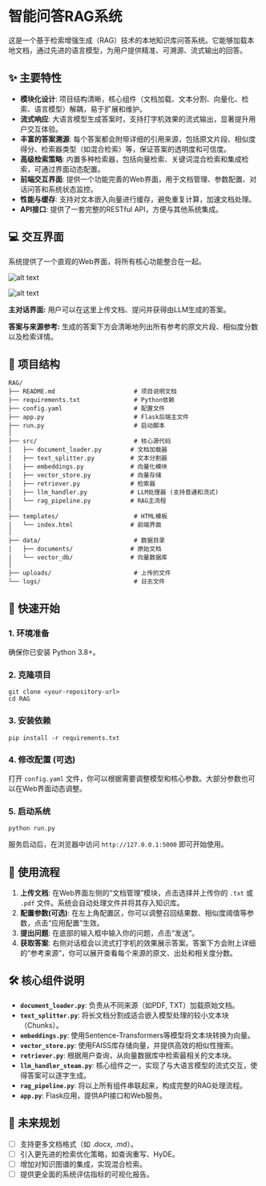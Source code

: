# 智能问答RAG系统

这是一个基于检索增强生成（RAG）技术的本地知识库问答系统。它能够加载本地文档，通过先进的语言模型，为用户提供精准、可溯源、流式输出的回答。

## ✨ 主要特性

- **模块化设计**: 项目结构清晰，核心组件（文档加载、文本分割、向量化、检索、语言模型）解耦，易于扩展和维护。
- **流式响应**: 大语言模型生成答案时，支持打字机效果的流式输出，显著提升用户交互体验。
- **丰富的答案溯源**: 每个答案都会附带详细的引用来源，包括原文片段、相似度得分、检索器类型（如混合检索）等，保证答案的透明度和可信度。
- **高级检索策略**: 内置多种检索器，包括向量检索、关键词混合检索和集成检索，可通过界面动态配置。
- **前端交互界面**: 提供一个功能完善的Web界面，用于文档管理、参数配置、对话问答和系统状态监控。
- **性能与缓存**: 支持对文本嵌入向量进行缓存，避免重复计算，加速文档处理。
- **API接口**: 提供了一套完整的RESTful API，方便与其他系统集成。

## 💻 交互界面

系统提供了一个直观的Web界面，将所有核心功能整合在一起。

![alt text](D:\LLms\Tiny-RAG\assets\1.png)

![alt text](D:\LLms\Tiny-RAG\assets\2.png)

**主对话界面:** 用户可以在这里上传文档、提问并获得由LLM生成的答案。

**答案与来源参考:** 生成的答案下方会清晰地列出所有参考的原文片段、相似度分数以及检索详情。

## 📂 项目结构

```
RAG/
├── README.md                      # 项目说明文档
├── requirements.txt               # Python依赖
├── config.yaml                    # 配置文件
├── app.py                         # Flask后端主文件
├── run.py                         # 启动脚本
│
├── src/                           # 核心源代码
│   ├── document_loader.py        # 文档加载器
│   ├── text_splitter.py          # 文本分割器
│   ├── embeddings.py             # 向量化模块
│   ├── vector_store.py           # 向量存储
│   ├── retriever.py              # 检索器
│   ├── llm_handler.py            # LLM处理器 (支持普通和流式)
│   └── rag_pipeline.py           # RAG主流程
│
├── templates/                     # HTML模板
│   └── index.html                # 前端界面
│
├── data/                          # 数据目录
│   ├── documents/                # 原始文档
│   └── vector_db/                # 向量数据库
│
├── uploads/                       # 上传的文件
└── logs/                          # 日志文件
```

## 🚀 快速开始

### 1. 环境准备

确保你已安装 Python 3.8+。

### 2. 克隆项目

```
git clone <your-repository-url>
cd RAG
```

### 3. 安装依赖

```
pip install -r requirements.txt
```

### 4. 修改配置 (可选)

打开 `config.yaml` 文件，你可以根据需要调整模型和核心参数。大部分参数也可以在Web界面动态调整。

### 5. 启动系统

```
python run.py
```

服务启动后，在浏览器中访问 `http://127.0.0.1:5000` 即可开始使用。

## 📝 使用流程

1. **上传文档**: 在Web界面左侧的“文档管理”模块，点击选择并上传你的 `.txt` 或 `.pdf` 文件。系统会自动处理文件并将其存入知识库。
2. **配置参数(可选)**: 在左上角配置区，你可以调整召回结果数、相似度阈值等参数，点击“应用配置”生效。
3. **提出问题**: 在底部的输入框中输入你的问题，点击“发送”。
4. **获取答案**: 右侧对话框会以流式打字机的效果展示答案。答案下方会附上详细的“参考来源”，你可以展开查看每个来源的原文、出处和相关度分数。

## 🛠️ 核心组件说明

- **`document_loader.py`**: 负责从不同来源（如PDF, TXT）加载原始文档。
- **`text_splitter.py`**: 将长文档分割成适合嵌入模型处理的较小文本块（Chunks）。
- **`embeddings.py`**: 使用Sentence-Transformers等模型将文本块转换为向量。
- **`vector_store.py`**: 使用FAISS库存储向量，并提供高效的相似性搜索。
- **`retriever.py`**: 根据用户查询，从向量数据库中检索最相关的文本块。
- **`llm_handler_steam.py`**: 核心组件之一，实现了与大语言模型的流式交互，使得答案可以逐字生成。
- **`rag_pipeline.py`**: 将以上所有组件串联起来，构成完整的RAG处理流程。
- **`app.py`**: Flask应用，提供API接口和Web服务。

## 🔮 未来规划

- [ ] 支持更多文档格式（如 .docx, .md）。
- [ ] 引入更先进的检索优化策略，如查询重写、HyDE。
- [ ] 增加对知识图谱的集成，实现混合检索。
- [ ] 提供更全面的系统评估指标的可视化报告。